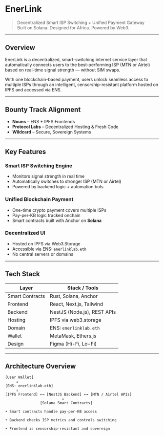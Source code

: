 #  EnerLink

> Decentralized Smart ISP Switching + Unified Payment Gateway  
> Built on Solana. Designed for Africa. Powered by Web3.

---

##  Overview

EnerLink is a decentralized, smart-switching internet service layer that automatically connects users to the best-performing ISP (MTN or Airtel) based on real-time signal strength — without SIM swaps.

With one blockchain-based payment, users unlock seamless access to multiple ISPs through an intelligent, censorship-resistant platform hosted on IPFS and accessed via ENS.

---

##  Bounty Track Alignment

-  **Nouns** – ENS + IPFS Frontends  
-  **Protocol Labs** – Decentralized Hosting & Fresh Code  
-  **Wildcard** – Secure, Sovereign Systems

---

##  Key Features

###  Smart ISP Switching Engine  
- Monitors signal strength in real time  
- Automatically switches to stronger ISP (MTN or Airtel)  
- Powered by backend logic + automation bots

###  Unified Blockchain Payment  
- One-time crypto payment covers multiple ISPs  
- Pay-per-KB logic tracked onchain  
- Smart contracts built with Anchor on **Solana**

###  Decentralized UI  
- Hosted on IPFS via Web3.Storage  
- Accessible via ENS: `enerlinklab.eth`  
- No central servers or domains

---

##  Tech Stack

| Layer            | Stack / Tools               |
|------------------|-----------------------------|
| Smart Contracts  | Rust, Solana, Anchor        |
| Frontend         | React, Next.js, Tailwind    |
| Backend          | NestJS (Node.js), REST APIs |
| Hosting          | IPFS via web3.storage       |
| Domain           | ENS: `enerlinklab.eth`      |
| Wallet           | MetaMask, Ethers.js         |
| Design           | Figma (Hi-Fi, Lo-Fi)        |

---

##  Architecture Overview

```plaintext
[User Wallet]
     ↓
[ENS: enerlinklab.eth]
     ↓
[IPFS Frontend] ←→ [NestJS Backend] ←→ [MTN / Airtel APIs]
                          ↓
                [Solana Smart Contracts]

• Smart contracts handle pay-per-KB access

• Backend checks ISP metrics and controls switching

• Frontend is censorship-resistant and sovereign
